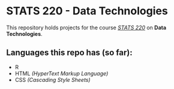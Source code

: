 # STATS 220 - Data Technologies

This repository holds projects for the course *[STATS 220](https://courseoutline.auckland.ac.nz/dco/course/STATS/220/1213)* on **Data Technologies**.

## Languages this repo has (so far):
- R
- HTML *(HyperText Markup Language)*
- CSS *(Cascading Style Sheets)*
